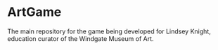 # ArtGame
The main repository for the game being developed for Lindsey Knight, education curator of the Windgate Museum of Art.
